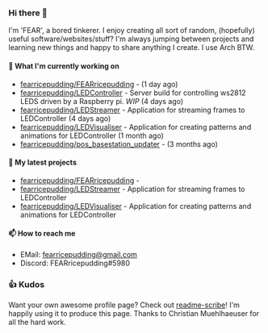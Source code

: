 ### Hi there 👋

I'm 'FEAR', a bored tinkerer. I enjoy creating all sort of random, (hopefully) useful software/websites/stuff? 
I'm always jumping between projects and learning new things and happy to share anything I create.
I use Arch BTW.

#### 🌱 What I'm currently working on

- [fearricepudding/FEARricepudding](https://github.com/fearricepudding/FEARricepudding) -  (1 day ago)
- [fearricepudding/LEDController](https://github.com/fearricepudding/LEDController) - Server build for controlling ws2812 LEDS driven by a Raspberry pi. *WIP* (4 days ago)
- [fearricepudding/LEDStreamer](https://github.com/fearricepudding/LEDStreamer) - Application for streaming frames to LEDController (4 days ago)
- [fearricepudding/LEDVisualiser](https://github.com/fearricepudding/LEDVisualiser) - Application for creating patterns and animations for LEDController (1 month ago)
- [fearricepudding/pos_basestation_updater](https://github.com/fearricepudding/pos_basestation_updater) -  (3 months ago)

#### 🌱 My latest projects

- [fearricepudding/FEARricepudding](https://github.com/fearricepudding/FEARricepudding) - 
- [fearricepudding/LEDStreamer](https://github.com/fearricepudding/LEDStreamer) - Application for streaming frames to LEDController
- [fearricepudding/LEDVisualiser](https://github.com/fearricepudding/LEDVisualiser) - Application for creating patterns and animations for LEDController

#### 📫 How to reach me

- EMail: fearricepudding@gmail.com
- Discord: FEARricepudding#5980

### 👍 Kudos

Want your own awesome profile page? Check out [readme-scribe](https://github.com/muesli/readme-scribe)!
I'm happily using it to produce this page. Thanks to Christian Muehlhaeuser for all the hard work.

